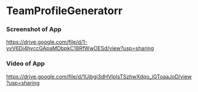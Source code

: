 # TeamProfileGeneratorr

### Screenshot of App
https://drive.google.com/file/d/1-yvV6Di4hyccGApaMDbpkC18RfWwOESd/view?usp=sharing

### Video of App
https://drive.google.com/file/d/1Ujbgi3dHVlpIsTSzhwXdqo_iGToaaJoD/view?usp=sharing